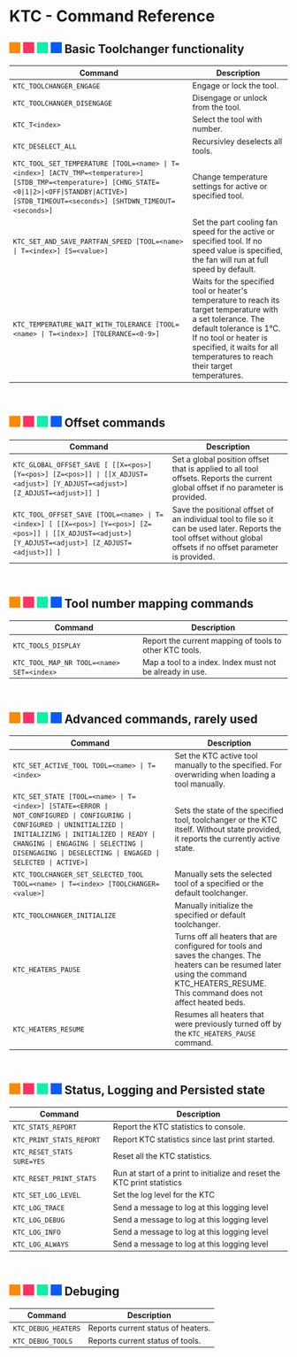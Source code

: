 # KTC - Command Reference

  ## ![#f98b00](/doc/f98b00.png) ![#fe3263](/doc/fe3263.png) ![#0fefa9](/doc/0fefa9.png) ![#085afe](/doc/085afe.png) Basic Toolchanger functionality
  | Command | Description | 
  | ------- | ----------- |
  | `KTC_TOOLCHANGER_ENGAGE` | Engage or lock the tool. |
  | `KTC_TOOLCHANGER_DISENGAGE` | Disengage or unlock from the tool. |
  | `KTC_T<index>` | Select the tool with number. |
  | `KTC_DESELECT_ALL` | Recursivley deselects all tools. |
  | `KTC_TOOL_SET_TEMPERATURE [TOOL=<name> \| T=<index>] [ACTV_TMP=<temperature>] [STDB_TMP=<temperature>] [CHNG_STATE=<0\|1\|2>\|<OFF\|STANDBY\|ACTIVE>] [STDB_TIMEOUT=<seconds>] [SHTDWN_TIMEOUT=<seconds>]` | Change temperature settings for active or specified tool. |
  | `KTC_SET_AND_SAVE_PARTFAN_SPEED [TOOL=<name> \| T=<index>] [S=<value>]` | Set the part cooling fan speed for the active or specified tool. If no speed value is specified, the fan will run at full speed by default. |
  | `KTC_TEMPERATURE_WAIT_WITH_TOLERANCE [TOOL=<name> \| T=<index>] [TOLERANCE=<0-9>]` | Waits for the specified tool or heater's temperature to reach its target temperature with a set tolerance. The default tolerance is 1°C. If no tool or heater is specified, it waits for all temperatures to reach their target temperatures. |
  <br>

  ## ![#f98b00](/doc/f98b00.png) ![#fe3263](/doc/fe3263.png) ![#0fefa9](/doc/0fefa9.png) ![#085afe](/doc/085afe.png) Offset commands
  | Command | Description | 
  | ------- | ----------- |
  | `KTC_GLOBAL_OFFSET_SAVE [ [[X=<pos>] [Y=<pos>] [Z=<pos>]] \| [[X_ADJUST=<adjust>] [Y_ADJUST=<adjust>] [Z_ADJUST=<adjust>]] ]` | Set a global position offset that is applied to all tool offsets. Reports the current global offset if no parameter is provided. |
  | `KTC_TOOL_OFFSET_SAVE [TOOL=<name> \| T=<index>] [ [[X=<pos>] [Y=<pos>] [Z=<pos>]] \| [[X_ADJUST=<adjust>] [Y_ADJUST=<adjust>] [Z_ADJUST=<adjust>]] ]` | Save the positional offset of an individual tool to file so it can be used later. Reports the tool offset without global offsets if no offset parameter is provided. |
  <br>

  ## ![#f98b00](/doc/f98b00.png) ![#fe3263](/doc/fe3263.png) ![#0fefa9](/doc/0fefa9.png) ![#085afe](/doc/085afe.png) Tool number mapping commands
  | Command | Description | 
  | ------- | ----------- |
  | `KTC_TOOLS_DISPLAY` | Report the current mapping of tools to other KTC tools. |
  | `KTC_TOOL_MAP_NR TOOL=<name> SET=<index>` | Map a tool to a index. Index must not be already in use. |
  <br>

  ## ![#f98b00](/doc/f98b00.png) ![#fe3263](/doc/fe3263.png) ![#0fefa9](/doc/0fefa9.png) ![#085afe](/doc/085afe.png) Advanced commands, rarely used
  | Command | Description |
  | ------- | ----------- |
  | `KTC_SET_ACTIVE_TOOL TOOL=<name> \| T=<index>`|  Set the KTC active tool manually to the specified. For overwriding when loading a tool manually. |
  | `KTC_SET_STATE [TOOL=<name> \| T=<index>] [STATE=<ERROR \| NOT_CONFIGURED \| CONFIGURING \| CONFIGURED \| UNINITIALIZED \| INITIALIZING \| INITIALIZED \| READY \| CHANGING \| ENGAGING \| SELECTING \| DISENGAGING \| DESELECTING \| ENGAGED \| SELECTED \| ACTIVE>]` | Sets the state of the specified tool, toolchanger or the KTC itself. Without state provided, it reports the currently active state. |
  | `KTC_TOOLCHANGER_SET_SELECTED_TOOL TOOL=<name> \| T=<index> [TOOLCHANGER=<value>]` | Manually sets the selected tool of a specified or the default toolchanger. |
  | `KTC_TOOLCHANGER_INITIALIZE` | Manually initialize the specified or default toolchanger. |
  | `KTC_HEATERS_PAUSE` | Turns off all heaters that are configured for tools and saves the changes. The heaters can be resumed later using the command KTC_HEATERS_RESUME. This command does not affect heated beds. |
  | `KTC_HEATERS_RESUME` | Resumes all heaters that were previously turned off by the `KTC_HEATERS_PAUSE` command. |
  <br>

  ## ![#f98b00](/doc/f98b00.png) ![#fe3263](/doc/fe3263.png) ![#0fefa9](/doc/0fefa9.png) ![#085afe](/doc/085afe.png) Status, Logging and Persisted state
  | Command | Description |
  | ------- | ----------- |
  | `KTC_STATS_REPORT` | Report the KTC statistics to console. |
  | `KTC_PRINT_STATS_REPORT` | Report KTC statistics since last print started. |
  | `KTC_RESET_STATS SURE=YES` | Reset all the KTC statistics. |
  | `KTC_RESET_PRINT_STATS` | Run at start of a print to initialize and reset the KTC print statistics | |
  | `KTC_SET_LOG_LEVEL` | Set the log level for the KTC | `LEVEL=[0-3]` How much to log to console: ( 0 = Only the Always messages ) ( 1 = Info messages and above ) ( 2 = Debug messages and above ) ( 3 = Trace messages and above )<br>  `LOGFILE=[0-3]` How much to log to file. Levels as above. |
  | `KTC_LOG_TRACE` |  Send a message to log at this logging level | `MSG=...` The message to be sent |
  | `KTC_LOG_DEBUG` | Send a message to log at this logging level | `MSG=...` The message to be sent |
  | `KTC_LOG_INFO` | Send a message to log at this logging level | `MSG=...` The message to be sent |
  | `KTC_LOG_ALWAYS` | Send a message to log at this logging level | `MSG=...` The message to be sent |
  <br>

  ## ![#f98b00](/doc/f98b00.png) ![#fe3263](/doc/fe3263.png) ![#0fefa9](/doc/0fefa9.png) ![#085afe](/doc/085afe.png) Debuging
  | Command | Description |
  | ------- | ----------- |
  | `KTC_DEBUG_HEATERS` | Reports current status of heaters. |
  | `KTC_DEBUG_TOOLS` | Reports current status of tools. |
  <br>
